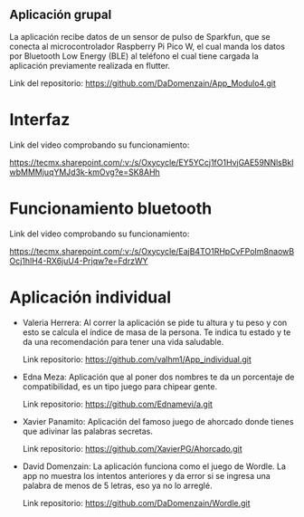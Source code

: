 ## Aplicación grupal
La aplicación recibe datos de un sensor de pulso de Sparkfun, que se conecta al microcontrolador Raspberry Pi Pico W, el cual manda los datos por Bluetooth Low Energy (BLE) al teléfono el cual tiene cargada la aplicación previamente realizada en flutter. 

Link del repositorio: https://github.com/DaDomenzain/App_Modulo4.git 

# Interfaz 

Link del video comprobando su funcionamiento: 

https://tecmx.sharepoint.com/:v:/s/Oxycycle/EY5YCcj1fO1HvjGAE59NNlsBklwbMMMjuqYMJd3k-kmOvg?e=SK8AHh 

# Funcionamiento bluetooth 

Link del video comprobando su funcionamiento:  

https://tecmx.sharepoint.com/:v:/s/Oxycycle/EajB4TO1RHpCvFPoIm8naowBOcj1hlH4-RX6juU4-Prjqw?e=FdrzWY 

# Aplicación individual 

- Valeria Herrera: Al correr la aplicación se pide tu altura y tu peso y con esto se calcula el índice de masa de la persona. Te indica tu estado y te da una recomendación para tener una vida saludable. 

  Link repositorio: https://github.com/valhm1/App_individual.git  

- Edna Meza: Aplicación que al poner dos nombres te da un porcentaje de compatibilidad, es un tipo juego para chipear gente.  

  Link repositorio: https://github.com/Ednamevi/a.git 	 

- Xavier Panamito: Aplicación del famoso juego de ahorcado donde tienes que adivinar las palabras secretas. 

	Link repositorio: https://github.com/XavierPG/Ahorcado.git  

- David Domenzain: La aplicación funciona como el juego de Wordle. La app no muestra los intentos anteriores y da error si se ingresa una palabra de menos de 5 letras, eso ya no lo arreglé. 

  Link repositorio: https://github.com/DaDomenzain/Wordle.git  

 

 
